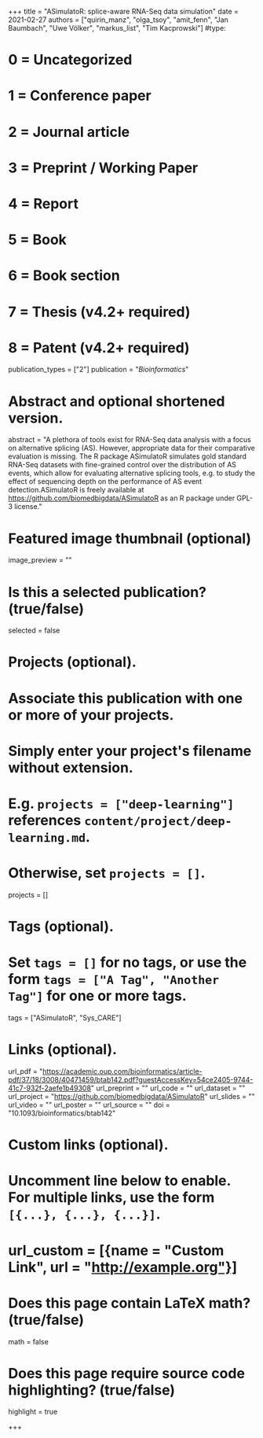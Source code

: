 +++
title = "ASimulatoR: splice-aware RNA-Seq data simulation"
date = 2021-02-27
authors = ["quirin_manz", "olga_tsoy", "amit_fenn", "Jan Baumbach", "Uwe Völker", "markus_list", "Tim Kacprowski"]
#type:
#    0 = Uncategorized
#    1 = Conference paper
#    2 = Journal article
#    3 = Preprint / Working Paper
#    4 = Report
#    5 = Book
#    6 = Book section
#    7 = Thesis (v4.2+ required)
#    8 = Patent (v4.2+ required)
publication_types = ["2"]
publication = "*Bioinformatics*"

# Abstract and optional shortened version.
abstract = "A plethora of tools exist for RNA-Seq data analysis with a focus on alternative splicing (AS). However, appropriate data for their comparative evaluation is missing. The R package ASimulatoR simulates gold standard RNA-Seq datasets with fine-grained control over the distribution of AS events, which allow for evaluating alternative splicing tools, e.g. to study the effect of sequencing depth on the performance of AS event detection.ASimulatoR is freely available at <https://github.com/biomedbigdata/ASimulatoR> as an R package under GPL-3 license."

# Featured image thumbnail (optional)
image_preview = ""

# Is this a selected publication? (true/false)
selected = false

# Projects (optional).
#   Associate this publication with one or more of your projects.
#   Simply enter your project's filename without extension.
#   E.g. `projects = ["deep-learning"]` references `content/project/deep-learning.md`.
#   Otherwise, set `projects = []`.
projects = []

# Tags (optional).
#   Set `tags = []` for no tags, or use the form `tags = ["A Tag", "Another Tag"]` for one or more tags.
tags = ["ASimulatoR", "Sys_CARE"]

# Links (optional).
url_pdf = "https://academic.oup.com/bioinformatics/article-pdf/37/18/3008/40471459/btab142.pdf?guestAccessKey=54ce2405-9744-41c7-932f-2aefe1b49308"
url_preprint = ""
url_code = ""
url_dataset = ""
url_project = "https://github.com/biomedbigdata/ASimulatoR"
url_slides = ""
url_video = ""
url_poster = ""
url_source = ""
doi = "10.1093/bioinformatics/btab142"

# Custom links (optional).
#   Uncomment line below to enable. For multiple links, use the form `[{...}, {...}, {...}]`.
# url_custom = [{name = "Custom Link", url = "http://example.org"}]

# Does this page contain LaTeX math? (true/false)
math = false

# Does this page require source code highlighting? (true/false)
highlight = true

+++
